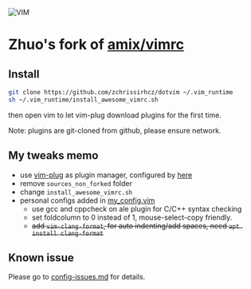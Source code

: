 ![VIM](https://dnp4pehkvoo6n.cloudfront.net/43c5af597bd5c1a64eb1829f011c208f/as/Ultimate%20Vimrc.svg)

# Zhuo's fork of [amix/vimrc](https://github.com/amix/vimrc)


## Install

```bash
git clone https://github.com/zchrissirhcz/dotvim ~/.vim_runtime
sh ~/.vim_runtime/install_awesome_vimrc.sh
```

then open vim to let vim-plug download plugins for the first time.

Note: plugins are git-cloned from github, please ensure network.


## My tweaks memo
- use [vim-plug](https://github.com/vim-scripts/vim-plug) as plugin manager, configured by [here](dot-vim/tree/master/vimrcs/vim-plug_plugins_config.vim)
- remove `sources_non_forked` folder
- change `install_awesome_vimrc.sh`
- personal configs added in [my_config.vim](tree/master/vimrcs/my_config.vim)
    - use gcc and cppcheck on ale plugin for C/C++ syntax checking
    - set foldcolumn to 0 instead of 1, mouse-select-copy friendly.
    - <del>add `vim-clang-format`, for auto indenting/add spaces, need `apt install clang-format` </del>


## Known issue

Please go to [config-issues.md](dot-vim/tree/master/config-issues.md) for details.
